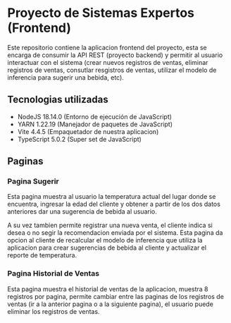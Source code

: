 # Proyecto de Sistemas Expertos (Frontend)

Este repositorio contiene la aplicacion frontend del proyecto, esta se encarga de consumir la API REST (proyecto backend)
y permitir al usuario interactuar con el sistema (crear nuevos registros de ventas, eliminar registros de ventas,
consutlar resgistros de ventas, utilizar el modelo de inferencia para sugerir una bebida, etc).

## Tecnologias utilizadas

- NodeJS 18.14.0 (Entorno de ejecución de JavaScript)
- YARN 1.22.19 (Manejador de paquetes de JavaScript)
- Vite 4.4.5 (Empaquetador de nuestra aplicacion)
- TypeScript 5.0.2 (Super set de JavaScript)

## Paginas

### Pagina Sugerir

Esta pagina muestra al usuario la temperatura actual del lugar donde se encuentra, ingresar la edad del cliente y obtener
a partir de los dos datos anteriores dar una sugerencia de bebida al usuario.

A su vez tambien permite registrar una nueva venta, el cliente indica si desea o no segir la recomendacion enviada por el
sistema. Esta pagina da opcion al cliente de recalcular el modelo de inferencia que utiliza la aplicacion para crear
sugerencias de bebida al cliente y actualizar el reporte de temperatura.

### Pagina Historial de Ventas

Esta pagina muestra el historial de ventas de la aplicacion, muestra 8 registros por pagina, permite cambiar entre las
paginas de los registros de ventas (ir a la anterior pagina o a la siguiente pagina), el usuario puede eliminar los
registros de ventas.
